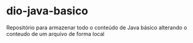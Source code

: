 # dio-java-basico
Repositório para armazenar todo o conteúdo de Java básico 
alterando o conteudo de um arquivo de forma local 